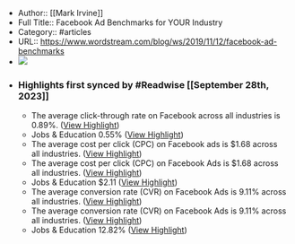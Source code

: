 - Author:: [[Mark Irvine]]
- Full Title:: Facebook Ad Benchmarks for YOUR Industry
- Category:: #articles
- URL:: https://www.wordstream.com/blog/ws/2019/11/12/facebook-ad-benchmarks
- ![](https://readwise-assets.s3.amazonaws.com/media/uploaded_book_covers/profile_343371/facebook-ad-benchmarks-feature.jpeg)
- ### Highlights first synced by #Readwise [[September 28th, 2023]]
    - The average click-through rate on Facebook across all industries is 0.89%. ([View Highlight](https://read.readwise.io/read/01hbcsy5cxcd6amd271s4pwbmq))
    - Jobs & Education 0.55% ([View Highlight](https://read.readwise.io/read/01hbcsz7p0pgeqm3d8v8nam0qj))
    - The average cost per click (CPC) on Facebook ads is $1.68 across all industries. ([View Highlight](https://read.readwise.io/read/01hbcsya7y3f0v85xqqrhpsbfm))
    - The average cost per click (CPC) on Facebook Ads is $1.68 across all industries. ([View Highlight](https://read.readwise.io/read/01hbcsyedttpzgnya5vgapg98h))
    - Jobs & Education $2.11 ([View Highlight](https://read.readwise.io/read/01hbcsz4g8nckhnkbsxgj0ze4j))
    - The average conversion rate (CVR) on Facebook Ads is 9.11% across all industries. ([View Highlight](https://read.readwise.io/read/01hbcsyj662gh9mfdhdq5n6jx4))
    - The average conversion rate (CVR) on Facebook Ads is 9.11% across all industries. ([View Highlight](https://read.readwise.io/read/01hbcsyst8h9d1d9q2p8mssnda))
    - Jobs & Education 12.82% ([View Highlight](https://read.readwise.io/read/01hbcsyyqdt22snv0k3z9xprdk))

